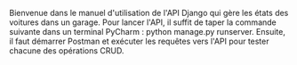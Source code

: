 Bienvenue dans le manuel d'utilisation de l'API Django qui gère les états des voitures dans un garage.
Pour lancer l'API, il suffit de taper la commande suivante dans un terminal PyCharm : python manage.py runserver.
Ensuite, il faut démarrer Postman et exécuter les requêtes vers l'API pour tester chacune des opérations CRUD.
